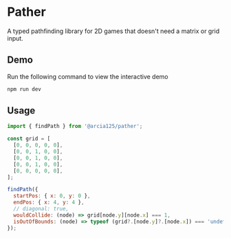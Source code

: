 # Pather

A typed pathfinding library for 2D games that doesn't need a matrix or grid input.

## Demo
Run the following command to view the interactive demo
```bash
npm run dev
```

## Usage

```js
import { findPath } from '@arcia125/pather';

const grid = [
  [0, 0, 0, 0, 0],
  [0, 0, 1, 0, 0],
  [0, 0, 1, 0, 0],
  [0, 0, 1, 0, 0],
  [0, 0, 0, 0, 0],
];

findPath({
  startPos: { x: 0, y: 0 },
  endPos: { x: 4, y: 4 },
  // diagonal: true,
  wouldCollide: (node) => grid[node.y][node.x] === 1,
  isOutOfBounds: (node) => typeof (grid?.[node.y]?.[node.x]) === 'undefined',
});

```
